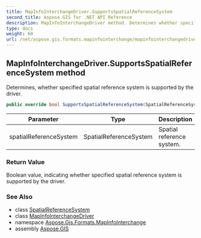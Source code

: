 ```yaml
---
title: MapInfoInterchangeDriver.SupportsSpatialReferenceSystem
second_title: Aspose.GIS for .NET API Reference
description: MapInfoInterchangeDriver method. Determines whether specified spatial reference system is supported by the driver.
type: docs
weight: 60
url: /net/aspose.gis.formats.mapinfointerchange/mapinfointerchangedriver/supportsspatialreferencesystem/
---
```

## MapInfoInterchangeDriver.SupportsSpatialReferenceSystem method

Determines, whether specified spatial reference system is supported by the driver.

```csharp
public override bool SupportsSpatialReferenceSystem(SpatialReferenceSystem spatialReferenceSystem)
```

| Parameter | Type | Description |
| --- | --- | --- |
| spatialReferenceSystem | SpatialReferenceSystem | Spatial reference system. |

### Return Value

Boolean value, indicating whether specified spatial reference system is supported by the driver.

### See Also

* class [SpatialReferenceSystem](../../../aspose.gis.spatialreferencing/spatialreferencesystem/)
* class [MapInfoInterchangeDriver](../)
* namespace [Aspose.Gis.Formats.MapInfoInterchange](../../mapinfointerchangedriver/)
* assembly [Aspose.GIS](../../../)


